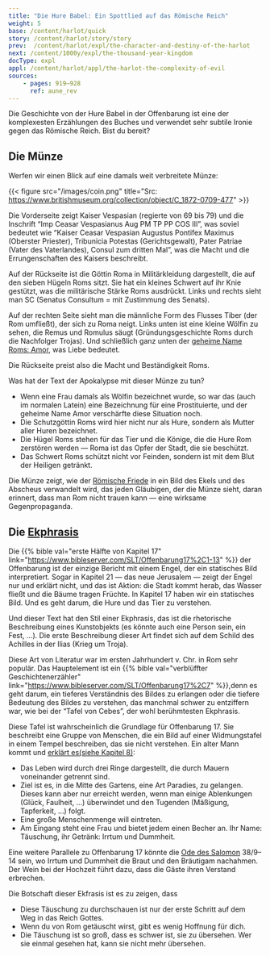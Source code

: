```yaml
---
title: "Die Hure Babel: Ein Spottlied auf das Römische Reich"
weight: 5
base: /content/harlot/quick
story: /content/harlot/story/story
prev:  /content/harlot/expl/the-character-and-destiny-of-the-harlot
next: /content/1000y/expl/the-thousand-year-kingdom
docType: expl
appl: /content/harlot/appl/the-harlot-the-complexity-of-evil
sources: 
    - pages: 919–928
      ref: aune_rev
---
```


Die Geschichte von der Hure Babel in der Offenbarung ist eine der komplexesten Erzählungen des Buches und verwendet sehr subtile Ironie gegen das Römische Reich. Bist du bereit?

## Die Münze

<a name="12e6"></a>
Werfen wir einen Blick auf eine damals weit verbreitete Münze:

{{< figure src="/images/coin.png" title="Src: https://www.britishmuseum.org/collection/object/C_1872-0709-477" >}}

Die Vorderseite zeigt Kaiser Vespasian (regierte von 69 bis 79) und die Inschrift “Imp Ceasar Vespasianus Aug PM TP PP COS III”, was soviel bedeutet wie “Kaiser Ceasar Vespasian Augustus Pontifex Maximus (Oberster Priester), Tribunicia Potestas (Gerichtsgewalt), Pater Patriae (Vater des Vaterlandes), Consul zum dritten Mal”, was die Macht und die Errungenschaften des Kaisers beschreibt.

Auf der Rückseite ist die Göttin Roma in Militärkleidung dargestellt, die auf den sieben Hügeln Roms sitzt. Sie hat ein kleines Schwert auf ihr Knie gestützt, was die militärische Stärke Roms ausdrückt. Links und rechts sieht man SC (Senatus Consultum = mit Zustimmung des Senats).

Auf der rechten Seite sieht man die männliche Form des Flusses Tiber (der Rom umfließt), der sich zu Roma neigt. Links unten ist eine kleine Wölfin zu sehen, die Remus und Romulus säugt (Gründungsgeschichte Roms durch die Nachfolger Trojas). Und schließlich ganz unten der [geheime Name Roms: Amor](https://www.muenzen-ritter.de/68054-roemische-kaiserzeit-licinius-i-follis-320-fvz.html), was Liebe bedeutet.

Die Rückseite preist also die Macht und Beständigkeit Roms.

Was hat der Text der Apokalypse mit dieser Münze zu tun?

- Wenn eine Frau damals als Wölfin bezeichnet wurde, so war das (auch im normalen Latein) eine Bezeichnung für eine Prostituierte, und der geheime Name Amor verschärfte diese Situation noch.
- Die Schutzgöttin Roms wird hier nicht nur als Hure, sondern als Mutter aller Huren bezeichnet.
- Die Hügel Roms stehen für das Tier und die Könige, die die Hure Rom zerstören werden — Roma ist das Opfer der Stadt, die sie beschützt.
- Das Schwert Roms schützt nicht vor Feinden, sondern ist mit dem Blut der Heiligen getränkt.

Die Münze zeigt, wie der [Römische Friede](/background/history/expl/pax-romana-key-to-understand-the-book-of-revelation) in ein Bild des Ekels und des Abscheus verwandelt wird, das jeden Gläubigen, der die Münze sieht, daran erinnert, dass man Rom nicht trauen kann — eine wirksame Gegenpropaganda.

## Die [Ekphrasis](https://de.wikipedia.org/wiki/Ekphrasis)

<a name="d4d3"></a>
Die {{% bible val="erste Hälfte von Kapitel 17" link="https://www.bibleserver.com/SLT/Offenbarung17%2C1-13" %}} der Offenbarung ist der einzige Bericht mit einem Engel, der ein statisches Bild interpretiert. Sogar in Kapitel 21 — das neue Jerusalem — zeigt der Engel nur und erklärt nicht, und das ist Aktion: die Stadt kommt herab, das Wasser fließt und die Bäume tragen Früchte. In Kapitel 17 haben wir ein statisches Bild. Und es geht darum, die Hure und das Tier zu verstehen.

Und dieser Text hat den Stil einer Ekphrasis, das ist die rhetorische Beschreibung eines Kunstobjekts (es könnte auch eine Person sein, ein Fest, …). Die erste Beschreibung dieser Art findet sich auf dem Schild des Achilles in der Ilias (Krieg um Troja).

Diese Art von Literatur war im ersten Jahrhundert v. Chr. in Rom sehr populär. Das Hauptelement ist ein {{% bible val="verblüffter Geschichtenerzähler" link="https://www.bibleserver.com/SLT/Offenbarung17%2C7" %}},denn es geht darum, ein tieferes Verständnis des Bildes zu erlangen oder die tiefere Bedeutung des Bildes zu verstehen, das manchmal schwer zu entziffern war, wie bei der “Tafel von Cebes”, der wohl berühmtesten Ekphrasis.

Diese Tafel ist wahrscheinlich die Grundlage für Offenbarung 17. Sie beschreibt eine Gruppe von Menschen, die ein Bild auf einer Widmungstafel in einem Tempel beschreiben, das sie nicht verstehen. Ein alter Mann kommt und [erklärt es(siehe Kapitel 8)](https://archive.org/details/cebestabletwithi00cebeiala/page/n4/mode/1up?view=theater):

- Das Leben wird durch drei Ringe dargestellt, die durch Mauern voneinander getrennt sind.
- Ziel ist es, in die Mitte des Gartens, eine Art Paradies, zu gelangen. Dieses kann aber nur erreicht werden, wenn man einige Ablenkungen (Glück, Faulheit, …) überwindet und den Tugenden (Mäßigung, Tapferkeit, …) folgt.
- Eine große Menschenmenge will eintreten.
- Am Eingang steht eine Frau und bietet jedem einen Becher an. Ihr Name: Täuschung, ihr Getränk: Irrtum und Dummheit.

Eine weitere Parallele zu Offenbarung 17 könnte die [Ode des Salomon](https://de.wikipedia.org/wiki/Oden_Salomos) 38/9–14 sein, wo Irrtum und Dummheit die Braut und den Bräutigam nachahmen. Der Wein bei der Hochzeit führt dazu, dass die Gäste ihren Verstand erbrechen.

Die Botschaft dieser Ekfrasis ist es zu zeigen, dass

- Diese Täuschung zu durchschauen ist nur der erste Schritt auf dem Weg in das Reich Gottes.
- Wenn du von Rom getäuscht wirst, gibt es wenig Hoffnung für dich.
- Die Täuschung ist so groß, dass es schwer ist, sie zu übersehen. Wer sie einmal gesehen hat, kann sie nicht mehr übersehen.
